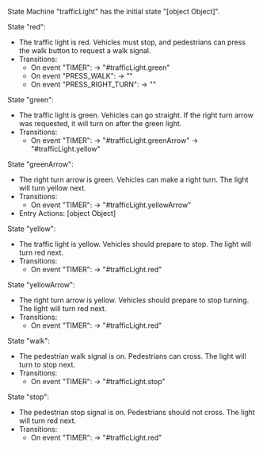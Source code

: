 State Machine "trafficLight" has the initial state "[object Object]".

State "red":
  - The traffic light is red. Vehicles must stop, and pedestrians can press the walk button to request a walk signal.
  - Transitions:
    - On event "TIMER":
          → "#trafficLight.green" 
    - On event "PRESS_WALK":
          → "" 
    - On event "PRESS_RIGHT_TURN":
          → "" 

State "green":
  - The traffic light is green. Vehicles can go straight. If the right turn arrow was requested, it will turn on after the green light.
  - Transitions:
    - On event "TIMER":
          → "#trafficLight.greenArrow" 
          → "#trafficLight.yellow" 

State "greenArrow":
  - The right turn arrow is green. Vehicles can make a right turn. The light will turn yellow next.
  - Transitions:
    - On event "TIMER":
          → "#trafficLight.yellowArrow" 
  - Entry Actions: [object Object]

State "yellow":
  - The traffic light is yellow. Vehicles should prepare to stop. The light will turn red next.
  - Transitions:
    - On event "TIMER":
          → "#trafficLight.red" 

State "yellowArrow":
  - The right turn arrow is yellow. Vehicles should prepare to stop turning. The light will turn red next.
  - Transitions:
    - On event "TIMER":
          → "#trafficLight.red" 

State "walk":
  - The pedestrian walk signal is on. Pedestrians can cross. The light will turn to stop next.
  - Transitions:
    - On event "TIMER":
          → "#trafficLight.stop" 

State "stop":
  - The pedestrian stop signal is on. Pedestrians should not cross. The light will turn red next.
  - Transitions:
    - On event "TIMER":
          → "#trafficLight.red" 


